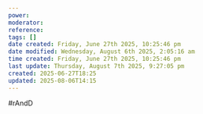 ```yaml
---
power: 
moderator: 
reference: 
tags: []
date created: Friday, June 27th 2025, 10:25:46 pm
date modified: Wednesday, August 6th 2025, 2:05:16 am
time created: Friday, June 27th 2025, 10:25:46 pm
last update: Thursday, August 7th 2025, 9:27:05 pm
created: 2025-06-27T18:25
updated: 2025-08-06T14:15
---
```

#rAndD 
